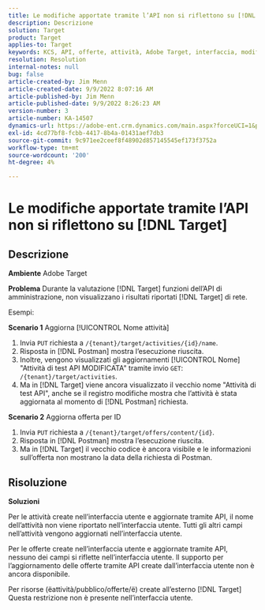 ```yaml
---
title: Le modifiche apportate tramite l’API non si riflettono su [!DNL Target]
description: Descrizione
solution: Target
product: Target
applies-to: Target
keywords: KCS, API, offerte, attività, Adobe Target, interfaccia, modifiche
resolution: Resolution
internal-notes: null
bug: false
article-created-by: Jim Menn
article-created-date: 9/9/2022 8:07:16 AM
article-published-by: Jim Menn
article-published-date: 9/9/2022 8:26:23 AM
version-number: 3
article-number: KA-14507
dynamics-url: https://adobe-ent.crm.dynamics.com/main.aspx?forceUCI=1&pagetype=entityrecord&etn=knowledgearticle&id=ccc21268-1630-ed11-9db1-0022480866ad
exl-id: 4cd77bf8-fcbb-4417-8b4a-01431aef7db3
source-git-commit: 9c971ee2ceef8f48902d857145545ef173f3752a
workflow-type: tm+mt
source-wordcount: '200'
ht-degree: 4%

---
```


# Le modifiche apportate tramite l’API non si riflettono su [!DNL Target]

## Descrizione


<b>Ambiente</b>
Adobe Target

<b>Problema</b>
Durante la valutazione [!DNL Target] funzioni dell’API di amministrazione, non visualizzano i risultati riportati [!DNL Target] di rete.

Esempi:

<b>Scenario 1</b>
Aggiorna [!UICONTROL Nome attività]

1. Invia `PUT` richiesta a `/{tenant}/target/activities/{id}/name`.
2. Risposta in [!DNL Postman] mostra l’esecuzione riuscita.
3. Inoltre, vengono visualizzati gli aggiornamenti [!UICONTROL Nome] &quot;Attività di test API MODIFICATA&quot; tramite invio `GET`: `/{tenant}/target/activities`.
4. Ma in [!DNL Target] viene ancora visualizzato il vecchio nome &quot;Attività di test API&quot;, anche se il registro modifiche mostra che l’attività è stata aggiornata al momento di [!DNL Postman] richiesta.


<b>Scenario 2</b>
Aggiorna offerta per ID

1. Invia `PUT` richiesta a `/{tenant}/target/offers/content/{id}`.
2. Risposta in [!DNL Postman] mostra l’esecuzione riuscita.
3. Ma in [!DNL Target] il vecchio codice è ancora visibile e le informazioni sull’offerta non mostrano la data della richiesta di Postman.







## Risoluzione


<b>Soluzioni</b>

Per le attività create nell’interfaccia utente e aggiornate tramite API, il nome dell’attività non viene riportato nell’interfaccia utente. Tutti gli altri campi nell’attività vengono aggiornati nell’interfaccia utente.

Per le offerte create nell’interfaccia utente e aggiornate tramite API, nessuno dei campi si riflette nell’interfaccia utente. Il supporto per l’aggiornamento delle offerte tramite API create dall’interfaccia utente non è ancora disponibile.

Per risorse (ёattività/pubblico/offerte/ё) create all’esterno [!DNL Target] Questa restrizione non è presente nell’interfaccia utente.
